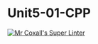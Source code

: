 # Unit5-01-CPP
[![Mr Coxall's Super Linter](https://github.com/ICS3U-C-Programming-JulienL/Unit5-01-CPP/workflows/Mr%20Coxall's%20Super%20Linter/badge.svg)](https://github.com/ICS3U-C-Programming-JulienL/Unit5-01-CPP/actions/)
